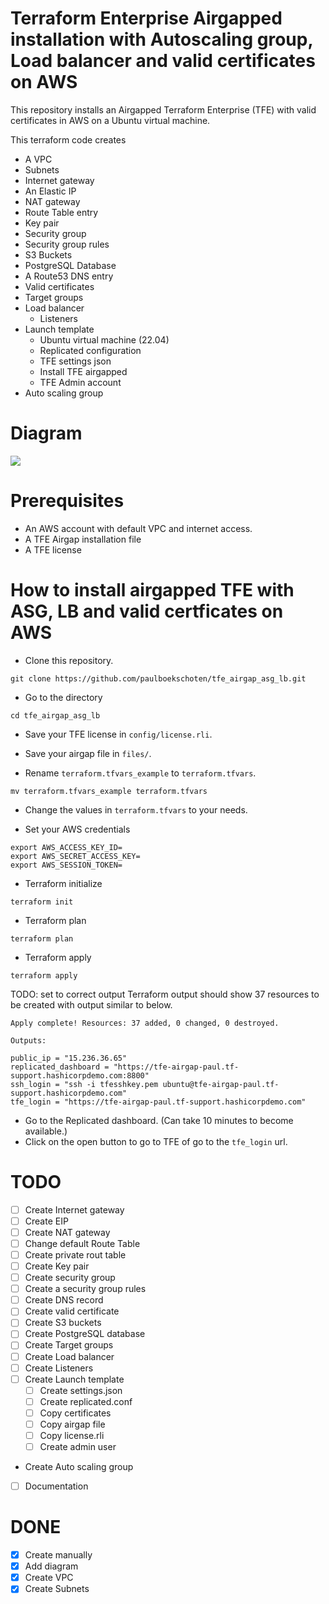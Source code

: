 # Terraform Enterprise Airgapped installation with Autoscaling group, Load balancer and valid certificates on AWS  
This repository installs an Airgapped Terraform Enterprise (TFE) with valid certificates in AWS on a Ubuntu virtual machine.  

This terraform code creates
- A VPC
- Subnets
- Internet gateway
- An Elastic IP
- NAT gateway
- Route Table entry
- Key pair
- Security group
- Security group rules
- S3 Buckets
- PostgreSQL Database
- A Route53 DNS entry
- Valid certificates
- Target groups
- Load balancer
  - Listeners
- Launch template
  - Ubuntu virtual machine (22.04)
  - Replicated configuration
  - TFE settings json
  - Install TFE airgapped
  - TFE Admin account
- Auto scaling group



# Diagram
![](diagram/tfe_airgapped.png)

# Prerequisites
 - An AWS account with default VPC and internet access.
 - A TFE Airgap installation file
 - A TFE license

# How to install airgapped TFE with ASG, LB and valid certficates on AWS
- Clone this repository.  
```
git clone https://github.com/paulboekschoten/tfe_airgap_asg_lb.git
```

- Go to the directory 
```
cd tfe_airgap_asg_lb
```
- Save your TFE license in `config/license.rli`.  

- Save your airgap file in `files/`.  

- Rename `terraform.tfvars_example` to `terraform.tfvars`.  
```
mv terraform.tfvars_example terraform.tfvars
```

- Change the values in `terraform.tfvars` to your needs.

- Set your AWS credentials
```
export AWS_ACCESS_KEY_ID=
export AWS_SECRET_ACCESS_KEY=
export AWS_SESSION_TOKEN=
```

- Terraform initialize
```
terraform init
```
- Terraform plan
```
terraform plan
```

- Terraform apply
```
terraform apply
```

TODO: set to correct output
Terraform output should show 37 resources to be created with output similar to below. 
```
Apply complete! Resources: 37 added, 0 changed, 0 destroyed.

Outputs:

public_ip = "15.236.36.65"
replicated_dashboard = "https://tfe-airgap-paul.tf-support.hashicorpdemo.com:8800"
ssh_login = "ssh -i tfesshkey.pem ubuntu@tfe-airgap-paul.tf-support.hashicorpdemo.com"
tfe_login = "https://tfe-airgap-paul.tf-support.hashicorpdemo.com"
```

- Go to the Replicated dashboard. (Can take 10 minutes to become available.)  
- Click on the open button to go to TFE of go to the `tfe_login` url.  

# TODO
- [ ] Create Internet gateway
- [ ] Create EIP
- [ ] Create NAT gateway
- [ ] Change default Route Table
- [ ] Create private rout table
- [ ] Create Key pair
- [ ] Create security group
- [ ] Create a security group rules
- [ ] Create DNS record
- [ ] Create valid certificate
- [ ] Create S3 buckets
- [ ] Create PostgreSQL database
- [ ] Create Target groups
- [ ] Create Load balancer
- [ ] Create Listeners
- [ ] Create Launch template
  - [ ] Create settings.json
  - [ ] Create replicated.conf
  - [ ] Copy certificates
  - [ ] Copy airgap file
  - [ ] Copy license.rli
  - [ ] Create admin user
- Create Auto scaling group
- [ ] Documentation

# DONE
- [x] Create manually
- [x] Add diagram
- [x] Create VPC
- [x] Create Subnets